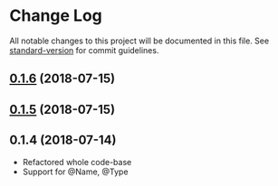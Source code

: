 # Change Log

All notable changes to this project will be documented in this file. See [standard-version](https://github.com/conventional-changelog/standard-version) for commit guidelines.

<a name="0.1.6"></a>
## [0.1.6](https://github.com/danrevah/typeserializer/compare/v0.1.5...v0.1.6) (2018-07-15)



<a name="0.1.5"></a>
## [0.1.5](https://github.com/danrevah/typeserializer/compare/v0.1.4...v0.1.5) (2018-07-15)



<a name="0.1.4"></a>
## 0.1.4 (2018-07-14)
* Refactored whole code-base
* Support for @Name, @Type

